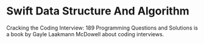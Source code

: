 # Swift Data Structure And Algorithm
Cracking the Coding Interview: 189 Programming Questions and Solutions is a book by Gayle Laakmann McDowell about coding interviews.
